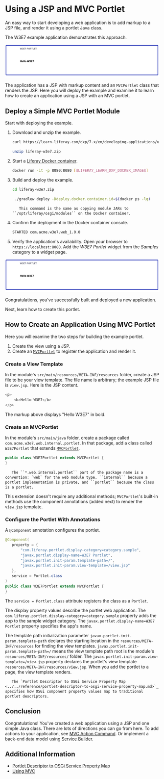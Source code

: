 # Using a JSP and MVC Portlet

An easy way to start developing a web application is to add markup to a JSP file, and render it using a portlet Java class.

The W3E7 example application demonstrates this approach. 

![Here is the example portlet application.](./using-a-jsp-and-mvc-portlet/images/01.png)

The application has a JSP with markup content and an `MVCPortlet` class that renders the JSP. Here you will deploy the example and examine it to learn how to create an application using a JSP with an MVC portlet. 

## Deploy a Simple MVC Portlet Module

Start with deploying the example.

1. Download and unzip the example.

   ```bash
   curl https://learn.liferay.com/dxp/7.x/en/developing-applications/using-mvc/liferay-w3e7.zip -O
   ```

   ```bash
   unzip liferay-w3e7.zip
   ```

1. Start a [Liferay Docker container](../../installation-and-upgrades/installing-liferay/using-liferay-dxp-docker-images/dxp-docker-container-basics.md).

   ```bash
   docker run -it -p 8080:8080 [$LIFERAY_LEARN_DXP_DOCKER_IMAGE$]
   ```

1. Build and deploy the example.

    ```bash
    cd liferay-w3e7.zip
    ```

    ```bash
     ./gradlew deploy -Ddeploy.docker.container.id=$(docker ps -lq)
    ```

    ```note::
       This command is the same as copying module JARs to ``/opt/liferay/osgi/modules`` on the Docker container.
    ```

1. Confirm the deployment in the Docker container console.

    ```bash
    STARTED com.acme.w3e7.web_1.0.0
    ```

1. Verify the application's availability. Open your browser to `https://localhost:8080`. Add the *W3E7 Portlet* widget from the *Samples* category to a widget page.

![Here is the example portlet web application.](./using-a-jsp-and-mvc-portlet/images/02.png)

Congratulations, you've successfully built and deployed a new application.

Next, learn how to create this portlet.

## How to Create an Application Using MVC Portlet

Here you will examine the two steps for building the example portlet. 

1. Create the view using a JSP.
2. Create an [`MVCPortlet`](https://docs.liferay.com/dxp/portal/7.3-latest/javadocs/portal-kernel/com/liferay/portal/kernel/portlet/bridges/mvc/MVCPortlet.html) to register the application and render it.

### Create a View Template

In the module's `src/main/resources/META-INF/resources` folder, create a JSP file to be your view template. The file name is arbitrary; the example JSP file is `view.jsp`. Here is the JSP content.

```javascript
<p>
	<b>Hello W3E7</b>
</p>
```

The markup above displays "Hello W3E7" in bold.

### Create an MVCPortlet

In the module's `src/main/java` folder, create a package called `com.acme.w3e7.web.internal.portlet`. In that package, add a class called `W3E7Portlet` that extends [`MVCPortlet`](https://docs.liferay.com/dxp/portal/7.3-latest/javadocs/portal-kernel/com/liferay/portal/kernel/portlet/bridges/mvc/MVCPortlet.html).

```java
public class W3E7Portlet extends MVCPortlet {
}
```

```note::
   The ``*.web.internal.portlet`` part of the package name is a convention: `web` for the web module type, ``internal`` because a portlet implementation is private, and ``portlet`` because the class is a portlet.
```

This extension doesn't require any additional methods; `MVCPortlet`'s built-in methods use the component annotations (added next) to render the `view.jsp` template.

### Configure the Portlet With Annotations

A `@Component` annotation configures the portlet.

```java
@Component(
   property = {
       "com.liferay.portlet.display-category=category.sample",
       "javax.portlet.display-name=W3E7 Portlet",
       "javax.portlet.init-param.template-path=/",
       "javax.portlet.init-param.view-template=/view.jsp"
   },
   service = Portlet.class
)
public class W3E7Portlet extends MVCPortlet {
}
```

The `service = Portlet.class` attribute registers the class as a `Portlet`.

The display property values describe the portlet web application. The `com.liferay.portlet.display-category=category.sample` property adds the app to the sample widget category. The `javax.portlet.display-name=W3E7 Portlet` property specifies the app's name.

The template path initialization parameter `javax.portlet.init-param.template-path` declares the starting location in the `resources/META-INF/resources` for finding the view templates. `javax.portlet.init-param.template-path=/` means the view template path root is the module's `resources/META-INF/resources/` folder. The `javax.portlet.init-param.view-template=/view.jsp` property declares the portlet's view template `resources/META-INF/resources/view.jsp`. When you add the portlet to a page, the view template renders.

```note::
   The `Portlet Descriptor to OSGi Service Property Map <../../reference/portlet-descriptor-to-osgi-service-property-map.md>`_ specifies how OSGi component property values map to traditional portlet descriptors.
```

## Conclusion

Congratulations! You've created a web application using a JSP and one simple Java class. There are lots of directions you can go from here. To add actions to your application, see [MVC Action Command](./mvc-action-command.md). Or implement a back-end data model using [Service Builder](../../data-frameworks/service-builder.md).

## Additional Information

* [Portlet Descriptor to OSGi Service Property Map](../../reference/portlet-descriptor-to-osgi-service-property-map.md)
* [Using MVC](./using-mvc.md)